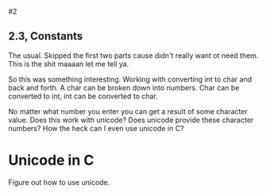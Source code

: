 #2

## 2.3, Constants

The usual. Skipped the first two parts cause didn't really want ot need them.
This is the shit maaaan let me tell ya.

So this was something interesting. Working with converting int to char and back
and forth. A char can be broken down into numbers. Char can be converted to int,
int can be converted to char.

No matter what number you enter you can get a result of some character value.
Does this work with unicode? Does unicode provide these character numbers? How
the heck can I even use unicode in C?

# Unicode in C
Figure out how to use unicode.
